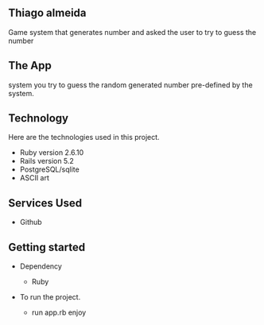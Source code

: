## Thiago almeida
Game system that generates number and asked the user to try to guess the number

## The App

system you try to guess the random generated number pre-defined by the system.

## Technology 

Here are the technologies used in this project.

* Ruby version  2.6.10
* Rails version 5.2
* PostgreSQL/sqlite
* ASCII art

## Services Used

* Github

## Getting started

* Dependency
  - Ruby  
  
* To run the project.
  - run app.rb enjoy
